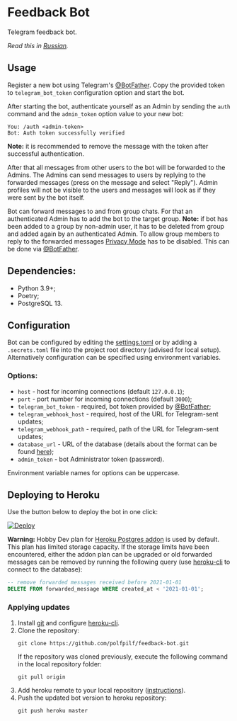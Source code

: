 # Feedback Bot

Telegram feedback bot.

*Read this in [Russian](README.ru.md).*

## Usage
Register a new bot using Telegram's [@BotFather](https://t.me/botfather).
Copy the provided token to `telegram_bot_token` configuration option
and start the bot.

After starting the bot, authenticate yourself as an Admin
by sending the `auth` command and the `admin_token` option value
to your new bot:
```
You: /auth <admin-token>
Bot: Auth token successfully verified
```

**Note:** it is recommended to remove the message with the token
after successful authentication.

After that all messages from other users to the bot will be forwarded
to the Admins. The Admins can send messages to users by replying
to the forwarded messages (press on the message and select "Reply").
Admin profiles will not be visible to the users and messages will look
as if they were sent by the bot itself.

Bot can forward messages to and from group chats.
For that an authenticated Admin has to add the bot to the target group.
**Note:** if bot has been added to a group by non-admin user,
it has to be deleted from group and added again by an authenticated Admin.
To allow group members to reply to the forwarded messages
[Privacy Mode](https://core.telegram.org/bots#privacy-mode) has to be disabled.
This can be done via [@BotFather](https://t.me/botfather).

## Dependencies:
* Python 3.9+;
* Poetry;
* PostgreSQL 13.

## Configuration
Bot can be configured by editing the [settings.toml](settings.toml)
or by adding a `.secrets.toml` file into the project root directory
(advised for local setup). Alternatively configuration can be specified
using environment variables.

### Options:
* `host` - host for incoming connections (default `127.0.0.1`);
* `port` - port number for incoming connections (default `3000`);
* `telegram_bot_token` - required, bot token provided by
  [@BotFather](https://t.me/botfather);
* `telegram_webhook_host` - required,
  host of the URL for Telegram-sent updates;
* `telegram_webhook_path` - required,
  path of the URL for Telegram-sent updates;
* `database_url` - URL of the database (details about the format can be found
  [here](https://www.postgresql.org/docs/13/libpq-connect.html#id-1.7.3.8.3.6));
* `admin_token` - bot Administrator token (password).

Environment variable names for options can be uppercase.

## Deploying to Heroku
Use the button below to deploy the bot in one click:

[![Deploy](https://www.herokucdn.com/deploy/button.svg)](https://heroku.com/deploy)

**Warning:** Hobby Dev plan for
[Heroku Postgres addon](https://elements.heroku.com/addons/heroku-postgresql)
is used by default. This plan has limited storage capacity.
If the storage limits have been encountered, either the addon plan can be upgraded
or old forwarded messages can be removed by running the following query
(use [heroku-cli](https://devcenter.heroku.com/articles/heroku-postgresql#pg-psql)
to connect to the database):

```sql
-- remove forwarded messages received before 2021-01-01
DELETE FROM forwarded_message WHERE created_at < '2021-01-01';
```

### Applying updates
1. Install [git](https://git-scm.com/downloads) and configure
[heroku-cli](https://devcenter.heroku.com/articles/heroku-cli).
2. Clone the repository:
    ```
    git clone https://github.com/polfpilf/feedback-bot.git
    ```
    If the repository was cloned previously,
    execute the following command in the local repository folder:
    ```
    git pull origin
    ```
3. Add heroku remote to your local repository
([instructions](https://devcenter.heroku.com/articles/git#for-an-existing-heroku-app)).
4. Push the updated bot version to heroku repository:
    ```
    git push heroku master
    ```
